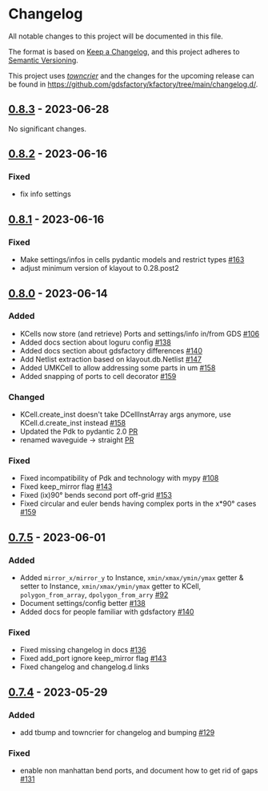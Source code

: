 # Changelog

All notable changes to this project will be documented in this file.

The format is based on [Keep a Changelog](https://keepachangelog.com/en/1.0.0/), and this project adheres to [Semantic Versioning](https://semver.org/spec/v2.0.0.html).

This project uses [*towncrier*](https://towncrier.readthedocs.io/) and the changes for the upcoming release can be found in <https://github.com/gdsfactory/kfactory/tree/main/changelog.d/>.

<!-- towncrier release notes start -->

## [0.8.3](https://github.com/gdsfactory/kfactory/tree/0.8.3) - 2023-06-28

No significant changes.


## [0.8.2](https://github.com/gdsfactory/kfactory/tree/0.8.2) - 2023-06-16


### Fixed

- fix info settings


## [0.8.1](https://github.com/gdsfactory/kfactory/tree/0.8.1) - 2023-06-16


### Fixed

- Make settings/infos in cells pydantic models and restrict types [#163](https://github.com/gdsfactory/kfactory/issues/163)
- adjust minimum version of klayout to 0.28.post2


## [0.8.0](https://github.com/gdsfactory/kfactory/tree/0.8.0) - 2023-06-14


### Added

- KCells now store (and retrieve) Ports and settings/info in/from GDS [#106](https://github.com/gdsfactory/kfactory/issues/106)
- Added docs section about loguru config [#138](https://github.com/gdsfactory/kfactory/issues/138)
- Added docs section about gdsfactory differences [#140](https://github.com/gdsfactory/kfactory/issues/140)
- Add Netlist extraction based on klayout.db.Netlist [#147](https://github.com/gdsfactory/kfactory/issues/147)
- Added UMKCell to allow addressing some parts in um [#158](https://github.com/gdsfactory/kfactory/issues/158)
- Added snapping of ports to cell decorator [#159](https://github.com/gdsfactory/kfactory/issues/159)


### Changed

- KCell.create_inst doesn't take DCellInstArray args anymore, use KCell.d.create_inst instead [#158](https://github.com/gdsfactory/kfactory/issues/158)
- Updated the Pdk to pydantic 2.0 [PR](https://github.com/gdsfactory/kfactory/pull/157) 
- renamed waveguide -> straight [PR](https://github.com/gdsfactory/kfactory/pull/152) 


### Fixed

- Fixed incompatibility of Pdk and technology with mypy [#108](https://github.com/gdsfactory/kfactory/issues/108)
- Fixed keep_mirror flag [#143](https://github.com/gdsfactory/kfactory/issues/143)
- Fixed (ix)90° bends second port off-grid [#153](https://github.com/gdsfactory/kfactory/issues/153)
- Fixed circular and euler bends having complex ports in the x*90° cases [#159](https://github.com/gdsfactory/kfactory/issues/159)


## [0.7.5](https://github.com/gdsfactory/kfactory/tree/0.7.5) - 2023-06-01


### Added

- Added `mirror_x/mirror_y` to Instance, `xmin/xmax/ymin/ymax` getter & setter to Instance, `xmin/xmax/ymin/ymax` getter to KCell, `polygon_from_array`, `dpolygon_from_arry` [#92](https://github.com/gdsfactory/kfactory/issues/92)
- Document settings/config better [#138](https://github.com/gdsfactory/kfactory/issues/138)
- Added docs for people familiar with gdsfactory [#140](https://github.com/gdsfactory/kfactory/issues/140)


### Fixed

- Fixed missing changelog in docs [#136](https://github.com/gdsfactory/kfactory/issues/136)
- Fixed add_port ignore keep_mirror flag [#143](https://github.com/gdsfactory/kfactory/issues/143)
- Fixed changelog and changelog.d links


## [0.7.4](https://github.com/gdsfactory/kfactory/tree/0.7.4) - 2023-05-29


### Added

- add tbump and towncrier for changelog and bumping [#129](https://github.com/gdsfactory/kfactory/issues/129)


### Fixed

- enable non manhattan bend ports, and document how to get rid of gaps [#131](https://github.com/gdsfactory/kfactory/issues/131)

